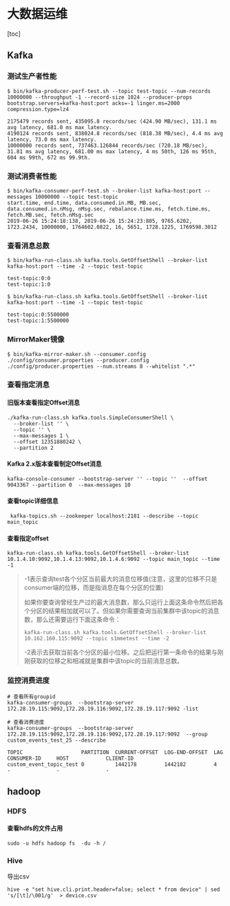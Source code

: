 # 大数据运维

[toc]



## Kafka

### 测试生产者性能

```shell
$ bin/kafka-producer-perf-test.sh --topic test-topic --num-records 10000000 --throughput -1 --record-size 1024 --producer-props bootstrap.servers=kafka-host:port acks=-1 linger.ms=2000 compression.type=lz4

2175479 records sent, 435095.8 records/sec (424.90 MB/sec), 131.1 ms avg latency, 681.0 ms max latency.
4190124 records sent, 838024.8 records/sec (818.38 MB/sec), 4.4 ms avg latency, 73.0 ms max latency.
10000000 records sent, 737463.126844 records/sec (720.18 MB/sec), 31.81 ms avg latency, 681.00 ms max latency, 4 ms 50th, 126 ms 95th, 604 ms 99th, 672 ms 99.9th.
```

### 测试消费者性能

```shell
$ bin/kafka-consumer-perf-test.sh --broker-list kafka-host:port --messages 10000000 --topic test-topic
start.time, end.time, data.consumed.in.MB, MB.sec, data.consumed.in.nMsg, nMsg.sec, rebalance.time.ms, fetch.time.ms, fetch.MB.sec, fetch.nMsg.sec
2019-06-26 15:24:18:138, 2019-06-26 15:24:23:805, 9765.6202, 1723.2434, 10000000, 1764602.0822, 16, 5651, 1728.1225, 1769598.3012
```



### 查看消息总数

```shell
$ bin/kafka-run-class.sh kafka.tools.GetOffsetShell --broker-list kafka-host:port --time -2 --topic test-topic

test-topic:0:0
test-topic:1:0

$ bin/kafka-run-class.sh kafka.tools.GetOffsetShell --broker-list kafka-host:port --time -1 --topic test-topic

test-topic:0:5500000
test-topic:1:5500000
```



### MirrorMaker镜像

```shell
$ bin/kafka-mirror-maker.sh --consumer.config ./config/consumer.properties --producer.config ./config/producer.properties --num.streams 8 --whitelist ".*"
```



### 查看指定消息

#### 旧版本查看指定Offset消息

```shell
./kafka-run-class.sh kafka.tools.SimpleConsumerShell \
  --broker-list '' \
  --topic '' \
  --max-messages 1 \
  --offset 12351880242 \
  --partition 2
```



#### Kafka 2.x版本查看制定Offset消息

```shell
kafka-console-consumer --bootstrap-server '' --topic ''  --offset 9043367 --partition 0  --max-messages 10  
```



#### 查看topic详细信息

```shell
 kafka-topics.sh --zookeeper localhost:2181 --describe --topic main_topic
```



#### 查看指定offset

```shell
kafka-run-class.sh kafka.tools.GetOffsetShell --broker-list 10.1.4.10:9092,10.1.4.13:9092,10.1.4.6:9092 --topic main_topic --time -1
```



> -1表示查询test各个分区当前最大的消息位移值(注意，这里的位移不只是consumer端的位移，而是指消息在每个分区的位置)
>
> ​    如果你要查询曾经生产过的最大消息数，那么只运行上面这条命令然后把各个分区的结果相加就可以了。但如果你需要查询当前集群中该topic的消息数，那么还需要运行下面这条命令：
>
> ```shell
> kafka-run-class.sh kafka.tools.GetOffsetShell --broker-list 10.162.160.115:9092 --topic s1mmetest --time -2
> ```
>
> ​    -2表示去获取当前各个分区的最小位移。之后把运行第一条命令的结果与刚刚获取的位移之和相减就是集群中该topic的当前消息总数。



### 监控消费进度

```shell
# 查看所有groupid
kafka-consumer-groups  --bootstrap-server 172.28.19.115:9092,172.28.19.116:9092,172.28.19.117:9092 -list

# 查看消费进度
kafka-consumer-groups  --bootstrap-server 172.28.19.115:9092,172.28.19.116:9092,172.28.19.117:9092  --group  custom_events_test_25 --describe

```



```text
TOPIC                   PARTITION  CURRENT-OFFSET  LOG-END-OFFSET  LAG             CONSUMER-ID     HOST            CLIENT-ID
custom_event_topic_test 0          1442178         1442182         4               -               -               -
```



## hadoop

### HDFS

#### 查看hdfs的文件占用

```shell
sudo -u hdfs hadoop fs  -du -h /
```

### Hive

导出csv

```shell
hive -e "set hive.cli.print.header=false; select * from device" | sed 's/[\t]/\001/g'  > device.csv
```





